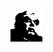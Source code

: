 <img src="data:image/gif;base64,R0lGODlhMwAxAIAAAAAAAP///  
yH5BAAAAAAALAAAAAAzADEAAAK8jI+pBr0PowytzotTtbm/DTqQ6C3hGX  
ElcraA9jIr66ozVpM3nseUvYP1UEHF0FUUHkNJxhLZfEJNvol06tzwrgd  
LbXsFZYmSMPnHLB+zNJFbq15+SOf50+6rG7lKOjwV1ibGdhHYRVYVJ9Wn  
k2HWtLdIWMSH9lfyODZoZTb4xdnpxQSEF9oyOWIqp6gaI9pI1Qo7BijbF  
ZkoaAtEeiiLeKn72xM7vMZofJy8zJys2UxsCT3kO229LH1tXAAAOw==">